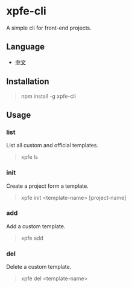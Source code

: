 # xpfe-cli
A simple cli for front-end projects.

## Language

- [中文](https://github.com/excaliburhan/xpfe-cli/blob/master/docs/zh_CN.md)

## Installation

> npm install -g xpfe-cli

## Usage

### list

List all custom and official templates.

> xpfe ls

### init

Create a project form a template.

> xpfe init \<template-name\> [project-name]

### add

Add a custom template.

> xpfe add

### del

Delete a custom template.

> xpfe del \<template-name\>
